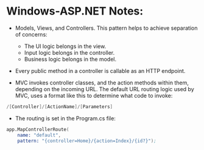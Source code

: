 # Windows-ASP.NET Notes:

- Models, Views, and Controllers. This pattern helps to achieve separation of concerns: 
	* The UI logic belongs in the view. 
	* Input logic belongs in the controller. 
	* Business logic belongs in the model.

- Every public method in a controller is callable as an HTTP endpoint.
- MVC invokes controller classes, and the action methods within them, depending on the incoming URL. The default URL routing logic used by MVC, uses a format like this to determine what code to invoke:
```s
/[Controller]/[ActionName]/[Parameters]
```
- The routing is set in the Program.cs file:
```s
app.MapControllerRoute(
    name: "default",
    pattern: "{controller=Home}/{action=Index}/{id?}");
```